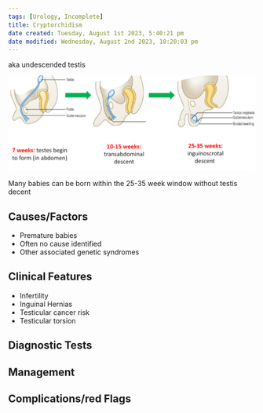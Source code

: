 ```yaml
---
tags: [Urology, Incomplete]
title: Cryptorchidism
date created: Tuesday, August 1st 2023, 5:40:21 pm
date modified: Wednesday, August 2nd 2023, 10:20:03 pm
---
```


aka undescended testis

![](z_attachments/TEOIepH.png)

Many babies can be born within the 25-35 week window without testis decent

## Causes/Factors

- Premature babies
- Often no cause identified
- Other associated genetic syndromes

## Clinical Features

- Infertility
- Inguinal Hernias
- Testicular cancer risk
- Testicular torsion

## Diagnostic Tests

## Management

## Complications/red Flags
